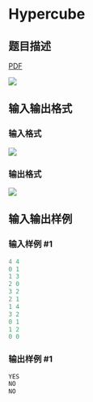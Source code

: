 # Hypercube

## 题目描述

[problemUrl]: https://uva.onlinejudge.org/index.php?option=com_onlinejudge&Itemid=8&category=117&page=show_problem&problem=2885

[PDF](https://uva.onlinejudge.org/external/117/p11785.pdf)

![](https://cdn.luogu.com.cn/upload/vjudge_pic/UVA11785/f70fef8a108b5af873cf60b33d7cbf066e8dfc37.png)

## 输入输出格式

### 输入格式

![](https://cdn.luogu.com.cn/upload/vjudge_pic/UVA11785/8925933a845fe124e2f2f14ae949b3b848aa0128.png)

### 输出格式

![](https://cdn.luogu.com.cn/upload/vjudge_pic/UVA11785/038457a90f5c3e43f34b9f98332d990ff39ede59.png)

## 输入输出样例

### 输入样例 #1

```cpp
4 4
0 1
1 3
2 0
3 2
2 1
1 4
3 2
0 1
1 2
0 0
```


### 输出样例 #1

```cpp
YES
NO
NO
```


